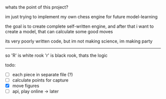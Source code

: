 whats the point of this project?

im just trying to implement my own chess engine for future model-learning

the goal is to create complete self-written engine, and after that i want to create a model, that can calculate some good moves

its very poorly written code, but im not making science, im making party

---

so 'R' is white rook 'r' is black rook, thats the logic

todo: 
- [ ] each piece in separate file (?)
- [ ] calculate points for capture
- [x] move figures
- [ ] api, play online -> later